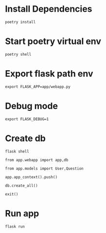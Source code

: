 
# Install Dependencies
`poetry install`
# Start poetry virtual env
`poetry shell`
# Export flask path env
`export FLASK_APP=app/webapp.py`
# Debug mode
`export FLASK_DEBUG=1`
# Create db

`flask shell`

`from app.webapp import app,db`

`from app.models import User,Question`

`app.app_context().push()`

`db.create_all()`

`exit()`
# Run app
`flask run`
